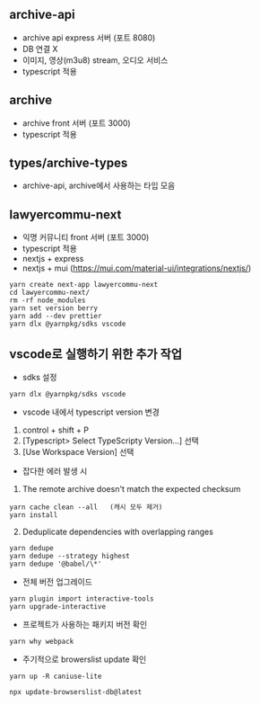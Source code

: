 ## archive-api

- archive api express 서버 (포트 8080)
- DB 연결 X
- 이미지, 영상(m3u8) stream, 오디오 서비스
- typescript 적용

## archive

- archive front 서버 (포트 3000)
- typescript 적용

## types/archive-types

- archive-api, archive에서 사용하는 타입 모음

## lawyercommu-next

- 익명 커뮤니티 front 서버 (포트 3000)
- typescript 적용
- nextjs + express
- nextjs + mui (https://mui.com/material-ui/integrations/nextjs/)

```
yarn create next-app lawyercommu-next
cd lawyercommu-next/
rm -rf node_modules
yarn set version berry
yarn add --dev prettier
yarn dlx @yarnpkg/sdks vscode
```

## vscode로 실행하기 위한 추가 작업

- sdks 설정

```
yarn dlx @yarnpkg/sdks vscode
```

- vscode 내에서 typescript version 변경

1. control + shift + P
2. [Typescript> Select TypeScripty Version...] 선택
3. [Use Workspace Version] 선택

- 잡다한 에러 발생 시

1. The remote archive doesn't match the expected checksum

```
yarn cache clean --all   (캐시 모두 제거)
yarn install
```

2. Deduplicate dependencies with overlapping ranges

```
yarn dedupe
yarn dedupe --strategy highest
yarn dedupe '@babel/\*'
```

- 전체 버전 업그레이드

```
yarn plugin import interactive-tools
yarn upgrade-interactive
```

- 프로젝트가 사용하는 패키지 버전 확인

```
yarn why webpack
```

- 주기적으로 browerslist update 확인

```
yarn up -R caniuse-lite
```

```
npx update-browserslist-db@latest
```

